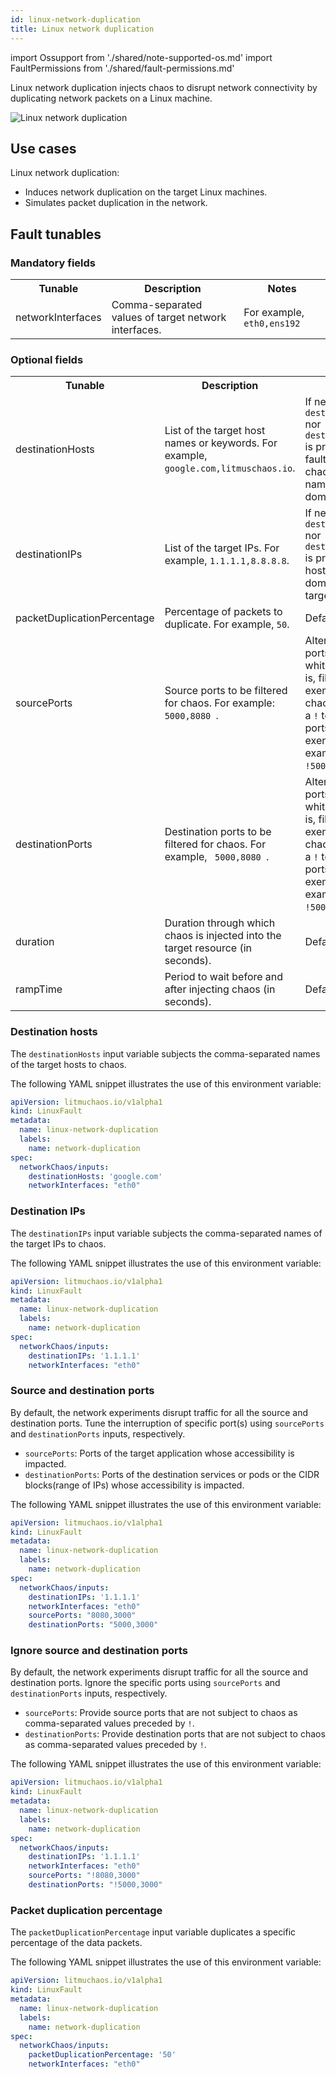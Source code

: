 ```yaml
---
id: linux-network-duplication
title: Linux network duplication
---
```


import Ossupport from './shared/note-supported-os.md'
import FaultPermissions from './shared/fault-permissions.md'


Linux network duplication injects chaos to disrupt network connectivity by duplicating network packets on a Linux machine.

![Linux network duplication](./static/images/linux-network-duplication.png)

## Use cases
Linux network duplication:
- Induces network duplication on the target Linux machines.
- Simulates packet duplication in the network.

<Ossupport />

<FaultPermissions />

## Fault tunables
<h3>Mandatory fields</h3>
<table>
  <tr>
    <th> Tunable </th>
    <th> Description </th>
    <th> Notes </th>
  </tr>
  <tr>
    <td> networkInterfaces </td>
    <td> Comma-separated values of target network interfaces. </td>
    <td> For example, <code>eth0,ens192</code> </td>
  </tr>
</table>
<h3>Optional fields</h3>
<table>
  <tr>
    <th> Tunable </th>
    <th> Description </th>
    <th> Notes </th>
  </tr>
    <tr>
    <td> destinationHosts </td>
    <td> List of the target host names or keywords. For example, <code>google.com,litmuschaos.io</code>. </td>
    <td> If neither <code>destinationHosts</code> nor <code> destinationIPs</code> is present, the fault injects chaos for all host names or domains. </td>
  </tr>
  <tr>
    <td> destinationIPs </td>
    <td> List of the target IPs. For example, <code>1.1.1.1,8.8.8.8</code>. </td>
    <td> If neither <code>destinationHosts</code> nor <code> destinationIPs</code> is provided, all host names or domains are targeted. </td>
  </tr>
  <tr>
    <td> packetDuplicationPercentage </td>
    <td> Percentage of packets to duplicate. For example, <code>50</code>. </td>
    <td> Default: 100% </td>
  </tr>
  <tr>
    <td> sourcePorts </td>
    <td> Source ports to be filtered for chaos. For example: <code> 5000,8080 </code>. </td>
    <td> Alternatively, the ports can be whitelisted, that is, filtered to be exempt from chaos. Prepend a <code>!</code> to the list of ports to be exempted. For example, <code> !5000,8080 </code>. </td>
  </tr>
  <tr>
    <td> destinationPorts </td>
    <td> Destination ports to be filtered for chaos. For example, <code> 5000,8080 </code>. </td>
    <td> Alternatively, the ports can be whitelisted, that is, filtered to be exempt from chaos. Prepend a <code>!</code> to the list of ports to be exempted. For example, <code> !5000,8080 </code>. </td>
  </tr>
  <tr>
    <td> duration </td>
    <td> Duration through which chaos is injected into the target resource (in seconds). </td>
    <td> Default: 30s </td>
  </tr>
  <tr>
    <td> rampTime </td>
    <td> Period to wait before and after injecting chaos (in seconds). </td>
    <td> Default: 0s </td>
  </tr>
</table>

### Destination hosts

The `destinationHosts` input variable subjects the comma-separated names of the target hosts to chaos.

The following YAML snippet illustrates the use of this environment variable:

[embedmd]:# (./static/manifests/linux-network-duplication/destination-hosts.yaml yaml)
```yaml
apiVersion: litmuchaos.io/v1alpha1
kind: LinuxFault
metadata:
  name: linux-network-duplication
  labels:
    name: network-duplication
spec:
  networkChaos/inputs:
    destinationHosts: 'google.com'
    networkInterfaces: "eth0"
```

### Destination IPs

The `destinationIPs` input variable subjects the comma-separated names of the target IPs to chaos.

The following YAML snippet illustrates the use of this environment variable:

[embedmd]:# (./static/manifests/linux-network-duplication/destination-ips.yaml yaml)
```yaml
apiVersion: litmuchaos.io/v1alpha1
kind: LinuxFault
metadata:
  name: linux-network-duplication
  labels:
    name: network-duplication
spec:
  networkChaos/inputs:
    destinationIPs: '1.1.1.1'
    networkInterfaces: "eth0"
```

### Source and destination ports

By default, the network experiments disrupt traffic for all the source and destination ports. Tune the interruption of specific port(s) using `sourcePorts` and `destinationPorts` inputs, respectively.

- `sourcePorts`: Ports of the target application whose accessibility is impacted.
- `destinationPorts`: Ports of the destination services or pods or the CIDR blocks(range of IPs) whose accessibility is impacted.

The following YAML snippet illustrates the use of this environment variable:

[embedmd]:# (./static/manifests/linux-network-duplication/source-and-destination-ports.yaml yaml)
```yaml
apiVersion: litmuchaos.io/v1alpha1
kind: LinuxFault
metadata:
  name: linux-network-duplication
  labels:
    name: network-duplication
spec:
  networkChaos/inputs:
    destinationIPs: '1.1.1.1'
    networkInterfaces: "eth0"
    sourcePorts: "8080,3000"
    destinationPorts: "5000,3000"
```

### Ignore source and destination ports

By default, the network experiments disrupt traffic for all the source and destination ports. Ignore the specific ports using `sourcePorts` and `destinationPorts` inputs, respectively.

- `sourcePorts`: Provide source ports that are not subject to chaos as comma-separated values preceded by `!`.
- `destinationPorts`: Provide destination ports that are not subject to chaos as comma-separated values preceded by `!`.

The following YAML snippet illustrates the use of this environment variable:

[embedmd]:# (./static/manifests/linux-network-duplication/ignore-source-and-destination-ports.yaml yaml)
```yaml
apiVersion: litmuchaos.io/v1alpha1
kind: LinuxFault
metadata:
  name: linux-network-duplication
  labels:
    name: network-duplication
spec:
  networkChaos/inputs:
    destinationIPs: '1.1.1.1'
    networkInterfaces: "eth0"
    sourcePorts: "!8080,3000"
    destinationPorts: "!5000,3000"
```

### Packet duplication percentage

The `packetDuplicationPercentage` input variable duplicates a specific percentage of the data packets.

The following YAML snippet illustrates the use of this environment variable:

[embedmd]:# (./static/manifests/linux-network-duplication/packet-duplication-percentage.yaml yaml)
```yaml
apiVersion: litmuchaos.io/v1alpha1
kind: LinuxFault
metadata:
  name: linux-network-duplication
  labels:
    name: network-duplication
spec:
  networkChaos/inputs:
    packetDuplicationPercentage: '50'
    networkInterfaces: "eth0"
```